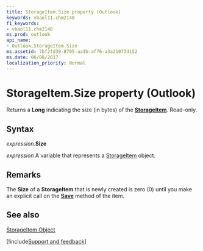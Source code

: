 ```yaml
---
title: StorageItem.Size property (Outlook)
keywords: vbaol11.chm2148
f1_keywords:
- vbaol11.chm2148
ms.prod: outlook
api_name:
- Outlook.StorageItem.Size
ms.assetid: 7bf2fd39-8705-aa1b-af76-a3a21073d152
ms.date: 06/08/2017
localization_priority: Normal
---
```



# StorageItem.Size property (Outlook)

Returns a **Long** indicating the size (in bytes) of the **[StorageItem](Outlook.StorageItem.md)**. Read-only.


## Syntax

_expression_.**Size**

_expression_ A variable that represents a [StorageItem](Outlook.StorageItem.md) object.


## Remarks

The **Size** of a **StorageItem** that is newly created is zero (0) until you make an explicit call on the **[Save](Outlook.StorageItem.Save.md)** method of the item.


## See also


[StorageItem Object](Outlook.StorageItem.md)

[!include[Support and feedback](~/includes/feedback-boilerplate.md)]